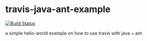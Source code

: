 travis-java-ant-example
=======================
[![Build Status](https://travis-ci.com/TKUIM/travis-java-ant-example.svg?branch=master)](https://travis-ci.com/TKUIM/travis-java-ant-example)

a simple hello-world example on how to use travis with java + ant
